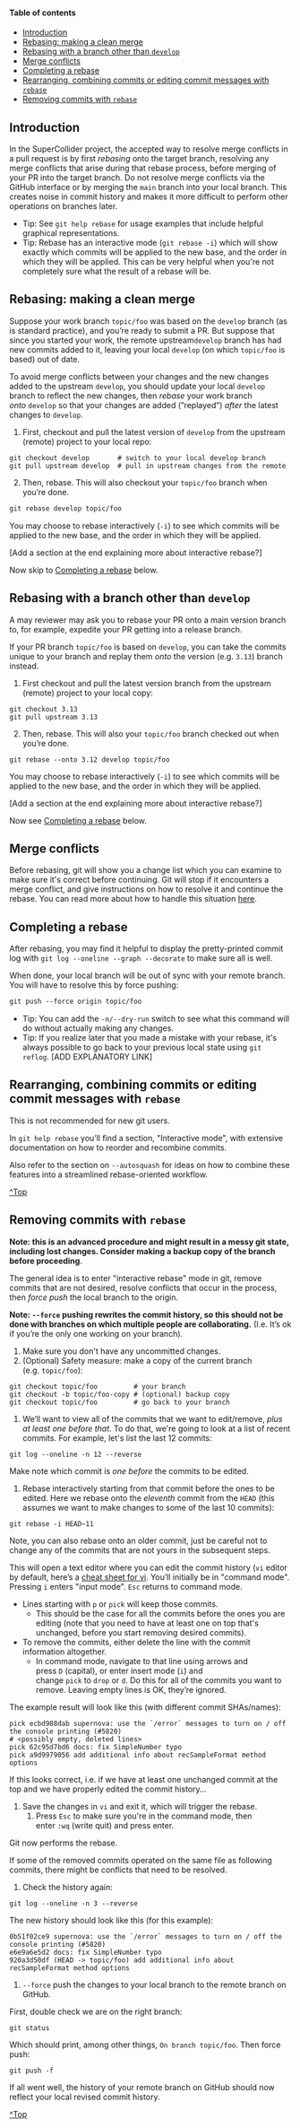 <!-- TOC start (generated with https://derlin.github.io/bitdowntoc/) -->

#### Table of contents

- [Introduction](#introduction)
- [Rebasing: making a clean merge](#rebasing-making-a-clean-merge)
- [Rebasing with a branch other than `develop`](#rebasing-with-a-branch-other-than-develop)
- [Merge conflicts](#merge-conflicts)
- [Completing a rebase](#completing-a-rebase)
- [Rearranging, combining commits or editing commit messages with `rebase`](#rearranging-combining-commits-or-editing-commit-messages-with-rebase)
- [Removing commits with `rebase`](#removing-commits-with-rebase)

<!-- TOC end -->


## Introduction

In the SuperCollider project, the accepted way to resolve merge conflicts in a pull request is by first *rebasing* onto the target branch, resolving any merge conflicts that arise during that rebase process, before merging of your PR into the target branch. Do not resolve merge conflicts via the GitHub interface or by merging the `main` branch into your local branch. This creates noise in commit history and makes it more difficult to perform other operations on branches later. 

- Tip: See `git help rebase` for usage examples that include helpful graphical representations.
- Tip: Rebase has an interactive mode (`git rebase -i`) which will show exactly which commits will be applied to the new base, and the order in which they will be applied. This can be very helpful when you're not completely sure what the result of a rebase will be.


## Rebasing: making a clean merge

Suppose your work branch `topic/foo` was based on the `develop` branch (as is standard practice), and you’re ready to submit a PR. But suppose that since you started your work, the remote upstream`develop` branch has had new commits added to it, leaving your local `develop` (on which `topic/foo` is based) out of date. 

To avoid merge conflicts between your changes and the new changes added to the upstream `develop`, you should update your local `develop` branch to reflect the new changes, then _rebase_ your work branch _onto_ `develop` so that your changes are added (”replayed”) _after_ the latest changes to `develop`.

1. First, checkout and pull the latest version of `develop` from the upstream (remote) project to your local repo:

```
git checkout develop       # switch to your local develop branch
git pull upstream develop  # pull in upstream changes from the remote
```

2. Then, rebase. This will also checkout your `topic/foo` branch when you’re done.

```xml
git rebase develop topic/foo
```

You may choose to rebase interactively (`-i`) to see which commits will be applied to the new base, and the order in which they will be applied.

[Add a section at the end explaining more about interactive rebase?]

Now skip to [Completing a rebase](#Completing-a-rebase) below.


## Rebasing with a branch other than `develop`

A may reviewer may ask you to rebase your PR onto a main version branch to, for example, expedite your PR getting into a release branch.

If your PR branch `topic/foo` is based on `develop`, you can take the commits unique to your branch and replay them *onto* the version (e.g. `3.13`) branch instead.

1. First checkout and pull the latest version branch from the upstream (remote) project to your local copy:

```
git checkout 3.13
git pull upstream 3.13
```

2. Then, rebase. This will also your `topic/foo` branch checked out when you’re done.

```
git rebase --onto 3.12 develop topic/foo
```

You may choose to rebase interactively (`-i`) to see which commits will be applied to the new base, and the order in which they will be applied.

[Add a section at the end explaining more about interactive rebase?]

Now see [Completing a rebase](#Completing-a-rebase) below.


## Merge conflicts

Before rebasing, git will show you a change list which you can examine to make sure it's correct before continuing. Git will stop if it encounters a merge conflict, and give instructions on how to resolve it and continue the rebase. You can read more about how to handle this situation [here](https://docs.github.com/en/github/using-git/resolving-merge-conflicts-after-a-git-rebase).


## Completing a rebase

After rebasing, you may find it helpful to display the pretty-printed commit log with `git log --oneline --graph --decorate` to make sure all is well.

When done, your local branch will be out of sync with your remote branch. You will have to resolve this by force pushing: 

```xml
git push --force origin topic/foo
```

- Tip: You can add the `-n/--dry-run` switch to see what this command will do without actually making any changes.
- Tip: If you realize later that you made a mistake with your rebase, it's always possible to go back to your previous local state using `git reflog`. [ADD EXPLANATORY LINK]


## Rearranging, combining commits or editing commit messages with `rebase`

This is not recommended for new git users. 

In `git help rebase` you’ll find a section, "Interactive mode", with extensive documentation on how to reorder and recombine commits. 

Also refer to the section on `--autosquash` for ideas on how to combine these features into a streamlined rebase-oriented workflow.

[^Top](#table-of-contents)


## Removing commits with `rebase`

**Note: this is an advanced procedure and might result in a messy git state, including lost changes. Consider making a backup copy of the branch before proceeding**. 

The general idea is to enter "interactive rebase" mode in git, remove commits that are not desired, resolve conflicts that occur in the process, then *force push* the local branch to the origin.

**Note:  `--force` pushing rewrites the commit history, so this should not be done with branches on which multiple people are collaborating.** (I.e. It’s ok if you’re the only one working on your branch).

1. Make sure you don't have any uncommitted changes. 
2. (Optional) Safety measure: make a copy of the current branch (e.g. `topic/foo`):

```
git checkout topic/foo         # your branch
git checkout -b topic/foo-copy # (optional) backup copy
git checkout topic/foo         # go back to your branch
```

1. We’ll want to view all of the commits that we want to edit/remove, *plus at least one before that*. To do that, we're going to look at a list of recent commits. For example, let's list the last 12 commits:

```
git log --oneline -n 12 --reverse
```

Make note which commit is *one before* the commits to be edited.

1. Rebase interactively starting from that commit before the ones to be edited. Here we rebase onto the *eleventh* commit from the `HEAD` (this assumes we want to make changes to some of the last 10 commits):

```
git rebase -i HEAD~11
```

Note, you can also rebase onto an older commit, just be careful not to change any of the commits that are not yours in the subsequent steps. 

This will open a text editor where you can edit the commit history (`vi` editor by default, here’s a [cheat sheet for vi](https://www.atmos.albany.edu/daes/atmclasses/atm350/vi_cheat_sheet.pdf). You’ll initially be in "command mode". Pressing `i` enters "input mode". `Esc` returns to command mode.

- Lines starting with `p` or `pick` will keep those commits.
    - This should be the case for all the commits before the ones you are editing (note that you need to have at least one on top that's unchanged, before you start removing desired commits).
- To remove the commits, either delete the line with the commit information altogether.
    - In command mode, navigate to that line using arrows and press `D` (capital), or enter insert mode (`i`) and change `pick` to `drop` or `d`. Do this for all of the commits you want to remove. Leaving empty lines is OK, they’re ignored.

The example result will look like this (with different commit SHAs/names):

```
pick ecbd988dab supernova: use the `/error` messages to turn on / off the console printing (#5820)
# <possibly empty, deleted lines>
pick 62c95d7bd6 docs: fix SimpleNumber typo
pick a9d9979056 add additional info about recSampleFormat method options
```

If this looks correct, i.e. if we have at least one unchanged commit at the top and we have properly edited the commit history…

1. Save the changes in `vi` and exit it, which will trigger the rebase. 
    1. Press `Esc` to make sure you're in the command mode, then enter `:wq` (write quit) and press enter.

Git now performs the rebase. 

If some of the removed commits operated on the same file as following commits, there might be conflicts that need to be resolved. 

1. Check the history again:

```
git log --oneline -n 3 --reverse
```

The new history should look like this (for this example):

```
0b51f02ce9 supernova: use the `/error` messages to turn on / off the console printing (#5820)
e6e9a6e5d2 docs: fix SimpleNumber typo
920a3d50df (HEAD -> topic/foo) add additional info about recSampleFormat method options
```

1. `--force` push the changes to your local branch to the remote branch on GitHub.

First, double check we are on the right branch:

```
git status
```

Which should print, among other things, `On branch topic/foo`.  Then force push:

```
git push -f
```

If all went well, the history of your remote branch on GitHub should now reflect your local revised commit history.

[^Top](#table-of-contents)